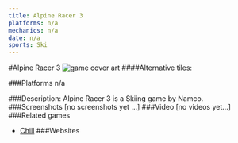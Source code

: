 ```yaml
---
title: Alpine Racer 3
platforms: n/a
mechanics: n/a
date: n/a
sports: Ski
---
```

#Alpine Racer 3
![game cover art](//images.igdb.com/igdb/image/upload/t_cover_big/df4bedht4ke6a5r9onge.jpg "Logo Title Text 1")
####Alternative tiles:

###Platforms
n/a

###Description:
Alpine Racer 3 is a Skiing game by Namco.
###Screenshots
[no screenshots yet ...]
###Video
[no videos yet...]
###Related games
* [Chill](/games/chill-79608/)
###Websites


